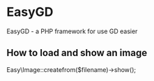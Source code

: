 EasyGD
======

EasyGD - a PHP framework for use GD easier


How to load and show an image
------
 
Easy\Image::createfrom($filename)->show();